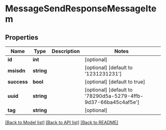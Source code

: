 # MessageSendResponseMessageItem

## Properties
Name | Type | Description | Notes
------------ | ------------- | ------------- | -------------
**id** | **int** |  | [optional] 
**msisdn** | **string** |  | [optional] [default to '1231231231']
**success** | **bool** |  | [optional] [default to true]
**uuid** | **string** |  | [optional] [default to '78290d5a-5279-4ffb-9d37-66ba45c4af5e']
**tag** | **string** |  | [optional] 

[[Back to Model list]](../README.md#documentation-for-models) [[Back to API list]](../README.md#documentation-for-api-endpoints) [[Back to README]](../README.md)


